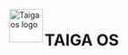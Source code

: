 <a>
    <img src="https://user-images.githubusercontent.com/118853278/214393085-f0145553-92c5-4470-a198-37a7b416afbb.png" alt="Taiga os logo" title="logo" align="left" height="60" />
</a>


# TAIGA OS
